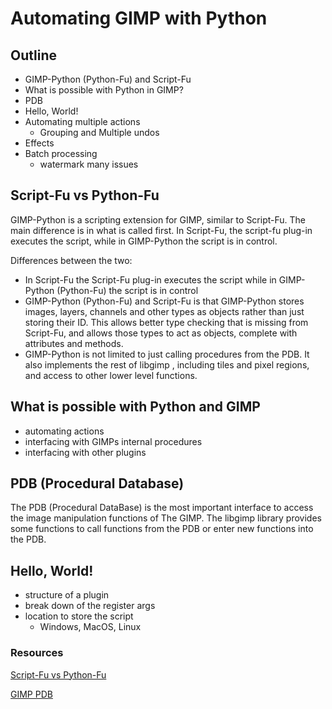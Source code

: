 # Automating GIMP with Python

## Outline
- GIMP-Python (Python-Fu) and Script-Fu
- What is possible with Python in GIMP?
- PDB
- Hello, World!
- Automating multiple actions
    - Grouping and Multiple undos
- Effects
- Batch processing
    - watermark many issues


## Script-Fu vs Python-Fu

GIMP-Python is a scripting extension for GIMP, similar to Script-Fu. The main difference is in what is called first. In Script-Fu, the script-fu plug-in executes the script, while in GIMP-Python the script is in control.

Differences between the two:
- In Script-Fu the Script-Fu plug-in executes the script while in GIMP-Python (Python-Fu) the script is in control
- GIMP-Python (Python-Fu) and Script-Fu is that GIMP-Python stores images, layers, channels and other types as objects rather than just storing their ID. This allows better type checking that is missing from Script-Fu, and allows those types to act as objects, complete with attributes and methods.
- GIMP-Python is not limited to just calling procedures from the PDB. It also implements the rest of libgimp , including tiles and pixel regions, and access to other lower level functions.

## What is possible with Python and GIMP
- automating actions
- interfacing with GIMPs internal procedures
- interfacing with other plugins


## PDB (Procedural Database)
The PDB (Procedural DataBase) is the most important interface to access the image manipulation functions of The GIMP. The libgimp library provides some functions to call functions from the PDB or enter new functions into the PDB.

## Hello, World!
- structure of a plugin
- break down of the register args
- location to store the script
    - Windows, MacOS, Linux




### Resources
[Script-Fu vs Python-Fu](https://www.gimp.org/docs/python/index.html)

[GIMP PDB](https://www.gimp.org/docs/scheme_plugin/)
